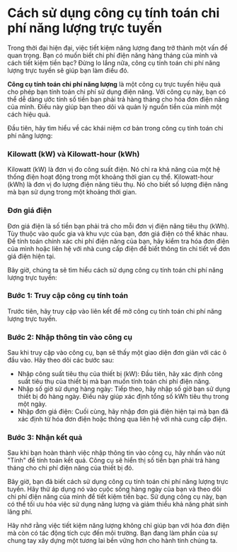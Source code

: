 Cách sử dụng công cụ tính toán chi phí năng lượng trực tuyến
============================================================

Trong thời đại hiện đại, việc tiết kiệm năng lượng đang trở thành một vấn đề quan trọng. Bạn có muốn biết chi phí điện năng hàng tháng của mình và cách tiết kiệm tiền bạc? Đừng lo lắng nữa, công cụ tính toán chi phí năng lượng trực tuyến sẽ giúp bạn làm điều đó.

**Công cụ tính toán chi phí năng lượng** là một công cụ trực tuyến hiệu quả cho phép bạn tính toán chi phí sử dụng điện năng. Với công cụ này, bạn có thể dễ dàng ước tính số tiền bạn phải trả hàng tháng cho hóa đơn điện năng của mình. Điều này giúp bạn theo dõi và quản lý nguồn tiền của mình một cách hiệu quả.

Đầu tiên, hãy tìm hiểu về các khái niệm cơ bản trong công cụ tính toán chi phí năng lượng:

### Kilowatt (kW) và Kilowatt-hour (kWh)

Kilowatt (kW) là đơn vị đo công suất điện. Nó chỉ ra khả năng của một hệ thống điện hoạt động trong một khoảng thời gian cụ thể. Kilowatt-hour (kWh) là đơn vị đo lượng điện năng tiêu thụ. Nó cho biết số lượng điện năng mà bạn sử dụng trong một khoảng thời gian.

### Đơn giá điện

Đơn giá điện là số tiền bạn phải trả cho mỗi đơn vị điện năng tiêu thụ (kWh). Tùy thuộc vào quốc gia và khu vực của bạn, đơn giá điện có thể khác nhau. Để tính toán chính xác chi phí điện năng của bạn, hãy kiểm tra hóa đơn điện của mình hoặc liên hệ với nhà cung cấp điện để biết thông tin chi tiết về đơn giá điện hiện tại.

Bây giờ, chúng ta sẽ tìm hiểu cách sử dụng công cụ tính toán chi phí năng lượng trực tuyến:

### Bước 1: Truy cập công cụ tính toán

Trước tiên, hãy truy cập vào liên kết để mở công cụ tính toán chi phí năng lượng trực tuyến.

### Bước 2: Nhập thông tin vào công cụ

Sau khi truy cập vào công cụ, bạn sẽ thấy một giao diện đơn giản với các ô đầu vào. Hãy theo dõi các bước sau:

- Nhập công suất tiêu thụ của thiết bị (kW): Đầu tiên, hãy xác định công suất tiêu thụ của thiết bị mà bạn muốn tính toán chi phí điện năng.
- Nhập số giờ sử dụng hàng ngày: Tiếp theo, hãy nhập số giờ bạn sử dụng thiết bị đó hàng ngày. Điều này giúp xác định tổng số kWh tiêu thụ trong một ngày.
- Nhập đơn giá điện: Cuối cùng, hãy nhập đơn giá điện hiện tại mà bạn đã xác định từ hóa đơn điện hoặc thông qua liên hệ với nhà cung cấp điện.

### Bước 3: Nhận kết quả

Sau khi bạn hoàn thành việc nhập thông tin vào công cụ, hãy nhấn vào nút "Tính" để tính toán kết quả. Công cụ sẽ hiển thị số tiền bạn phải trả hàng tháng cho chi phí điện năng của thiết bị đó.

Bây giờ, bạn đã biết cách sử dụng công cụ tính toán chi phí năng lượng trực tuyến. Hãy thử áp dụng nó vào cuộc sống hàng ngày của bạn và theo dõi chi phí điện năng của mình để tiết kiệm tiền bạc. Sử dụng công cụ này, bạn có thể tối ưu hóa việc sử dụng năng lượng và giảm thiểu khả năng phát sinh lãng phí.

Hãy nhớ rằng việc tiết kiệm năng lượng không chỉ giúp bạn với hóa đơn điện mà còn có tác động tích cực đến môi trường. Bạn đang làm phần của sự chung tay xây dựng một tương lai bền vững hơn cho hành tinh chúng ta.